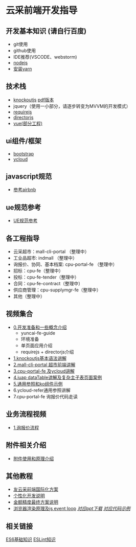 # 云采前端开发指导

## 开发基本知识 (请自行百度)
- git使用
- github使用
- IDE推荐(VSCODE、webstorm)
- [nodejs](http://nodejs.cn/download/)
- [安装yarn](https://yarn.bootcss.com/docs/install.html)

## 技术栈
- [knockoutjs](https://songhlc.gitbooks.io/knockoutjs/content/) [pdf版本](https://github.com/yonyouyc/yuncai-fe-guide/blob/master/tutorial/knockoutjs-guide.pdf)
- jquery（使用一小部分，请逐步转变为MVVM的开发模式）
- [requirejs](http://www.runoob.com/w3cnote/requirejs-tutorial-1.html)
- [directorjs](https://www.cnblogs.com/Showshare/p/director-chinese-tutorial.html)
- [vue(部分工程)](https://cn.vuejs.org//)

## ui组件/框架
- [bootstrap](https://v3.bootcss.com/components/)
- [ycloud](https://github.com/yonyouyc/ycloud)
## javascript规范
- [参考airbnb](https://github.com/airbnb/javascript)
## ue规范参考
- [UE规范参考](https://yonyouyc.github.io/yuncai-ue/index.html)
## 各工程指导
- 云采超市：mall-cli-portal （整理中）
- 工业品超市: indmall （整理中）
- 询报价、协同、基本档案: cpu-portal-fe （整理中）
- 招标：cpu-fe（整理中）
- 投标：cpu-fe-tender（整理中）
- 合同：cpu-fe-contract（整理中）
- 供应商管理：cpu-supplymgr-fe（整理中）
- 其他（整理中）

## 视频集合

- [0.开发准备和一些概念介绍](https://v.youku.com/v_show/id_XMzQ5Nzc1NzA2OA==.html?sharefrom=iphone&sharekey=8cb2ac4c5ad13b4e507b291b04ad50777)
   - yuncai-fe-guide
   - 环境准备
   - 单页面应用介绍
   - requirejs + directorjs介绍
- [1.knockoutjs基本语法讲解](http://v.youku.com/v_show/id_XMzQ5OTM3NTI1Mg==.html)
- [2.mall-cli-portal 超市前端讲解](http://v.youku.com/v_show/id_XMzUwMjE4OTkyOA==.html)
- [3.cpu-portal-fe 及ycloud讲解](http://v.youku.com/v_show/id_XMzUwODA0MDU3Mg==.html)
- [4.iuap dataTable讲解及复杂主子表页面案例](http://v.youku.com/v_show/id_XMzUyNTY4MTM0NA==.html)
- [5.通用参照和ko组件示例](https://v.youku.com/v_show/id_XMzUzODc3NjgwNA==.html?spm=a2hzp.8244740.0.0)
- 6.ycloud-refer通用参照讲解
- 7.cpu-portal-fe 询报价代码走读

## 业务流程视频
- [1.询报价流程](https://v.youku.com/v_show/id_XMzU1NDI1ODE1Ng==.html?spm=a2hzp.8244740.0.0)

## 附件相关介绍
- [附件使用和原理介绍](https://github.com/yonyouyc/yuncai-fe-guide/blob/master/file/readme.md)


## 其他教程
- [友云采前端国际化方案](https://github.com/yonyouyc/yuncai-fe-guide/blob/master/file/newmethodoffontendi18n.pdf)
- [个性化开发说明](https://github.com/yonyouyc/yuncai-fe-guide/blob/master/tutorial/customrule/readme.md)
- [金额精度最终方案说明](https://github.com/yonyouyc/yuncai-fe-guide/blob/master/rules/precision.md)
- [浏览器渲染原理及js event loop](http://v.youku.com/v_show/id_XMzY5MzgzNTEwOA==.html)   [_对应ppt下载_](https://github.com/yonyouyc/yuncai-fe-guide/blob/master/file/fed-train-js-eventloop.pdf) [_对应代码示例_](https://github.com/yonyouyc/yuncai-fe-guide/blob/master/tutorial/demo/eventloopandtask/main.html)
## 相关链接
[ES6基础知识](http://es6.ruanyifeng.com/)
[ESLint知识](http://eslint.cn/)